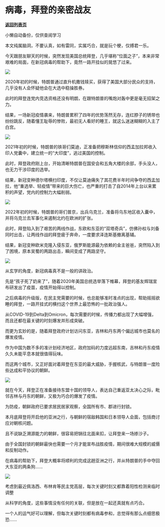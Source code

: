 # 病毒，拜登的亲密战友

[**返回列表页**](/gzh/政事堂2019)

小懒自动备份，仅供查阅学习

本文纯属脑洞，不要认真，如有雷同，实属巧合，就是玩个梗，仅搏君一乐。

  

今天跟朋友聊天的时候，突然发现美国总统拜登，几乎堪称“位面之子”，本来非常艰难的局面，在新冠病毒的帮助下，竟然一路开挂似的晃悠了过来。  

  

![](https://mmbiz.qpic.cn/mmbiz_jpg/rxhS23yu8cOwdR71iadqKrZedh2gibf35KnsuZiabicLnuHAfRJbPcicykbaN43jCzgibtHAHCQhXQtibzibiaKF0wqbhbg/640?wx_fmt=jpeg)

  

2020年初的时候，特朗普通过直升机撒钱赎买，获得了美国大部分民众的支持，几乎没有人会怀疑他会在大选中稳操胜券。

  

此时的拜登连党内竞选资格还没有明朗，在跟特朗普的嘴炮对轰中更是毫无招架之力。

  

结果，一场新冠疫情袭来，特朗普累积了四年的优势荡然无存，连红脖子的锈带也纷纷跳反，随着懂王耻辱的惨败，最初无人看好的睡王，就这么迷迷糊糊的入主了白宫。  

  

![](https://mmbiz.qpic.cn/mmbiz_jpg/rxhS23yu8cOwdR71iadqKrZedh2gibf35K76eibc9rQw6DCmJ937TQXibp8FWRzXploK778hL6JvVibic6Qt3lKQwwCg/640?wx_fmt=jpeg)

  

2021年初的时候，特朗普的铁哥们莫迪，正准备把穆斯林信仰的西孟加拉邦收入印人党囊中，建立统一的“大印度”，逃过美国的控制。

  

此时，拜登政府刚上台，开始清晰特朗普在国安会和五角大楼的余部，手头没人，也无力干涉印度的选举。

  

结果，新冠变种德尔塔横扫印度，不仅让莫迪痛失了其花费半年时间争夺的西孟加拉，他“重选举、轻疫情”带来的巨大伤亡，也严重的打击了自2014年上台以来累积的声望，党内的控制力大幅削弱。

  

![](https://mmbiz.qpic.cn/mmbiz_jpg/rxhS23yu8cOwdR71iadqKrZedh2gibf35KszydIbqdcOECY8H6WM2Ny6Qg6yBQsN6KYQicAnjlHS4mf3sTkgdVTzQ/640?wx_fmt=jpeg)

  

2022年初的时候，特朗普的哥们普京，出兵乌克兰，准备将乌东地区收入囊中，并将乌克兰去军事化来遏制北约在欧洲的扩张。  

  

此时，拜登陷入到了艰苦的两线作战，东欧和东亚的“双塔奇兵”，仿佛孙权与刘备同时出击，让两线作战的拜登疲于奔命，一度要求泽连斯基撤离基辅。

  

结果，新冠变种欧米克隆入侵东亚，俄罗斯能源最为依赖的金主爸爸，突然陷入到了困境，原本吴蜀的两路出击，瞬间变成了两路坚守。

  

![](https://mmbiz.qpic.cn/mmbiz_png/rxhS23yu8cOwdR71iadqKrZedh2gibf35Kb4AxGHPugrsExFfpBm4ia7nTnfNrtQYficneNPMwoNzTiaYBVIUO2uDtQ/640?wx_fmt=png)

  

从玄学的角度，新冠病毒真不是一般的讲政治。  

  

先是“孩子死了奶来了”，随着2020年美国总统选举落下帷幕，拜登的基友辉瑞宣布研发出了疫苗，疫情开始得以控制。  

  

之后病毒的升级版，在民主党需要的时候，也总能够准时准点的出现，帮助摇摇欲睡的拜登，一路开挂式的横扫这个世界上最恐怖的一批政治强人。  

  

从COVID-19到Delta到Omicron，每次需要的时候，传播力都出现了大幅增强，而且还都在最关键的时刻爆发并形成突破。

  

而更为玄妙的是，随着拜登政府计划访问东亚，吉林和丹东两个偏远城市也莫名的爆发疫情。

  

作为中国为数不多的准计划经济地区，政府加码的力度远超东南，吉林和丹东疫情久久未能平息本就很值得玩味。

  

而这两个城市，又正好面对着拜登在东亚的最大威胁，手握核武，与特朗普一度险些达成和平协议的朝鲜。

  

![](https://mmbiz.qpic.cn/mmbiz_jpg/rxhS23yu8cOwdR71iadqKrZedh2gibf35KMBIJU7mlBHR9C81DDTn44L9WJvoSDs4icIqSZRFKQiawDQqC6gBySpzA/640?wx_fmt=jpeg)

  

就在今天，拜登正在准备接待东盟十国的领导人，表达自己重返亚太决心之际，毗邻吉林与丹东的朝鲜，又极为巧合的爆发了疫情。

  

为防疫，朝鲜政府已要求居民居家观察，全国所有市、郡进行封锁。

  

本月底拜登将开启他的亚洲之行，与朝鲜的宿敌韩国和日本领导人会面，包括商讨应对朝核问题。

  

且不说缺乏溯源能力的朝鲜，很容易把锅往北面来扣，让拜登来一场掺沙子。

  

由于全国封锁的朝鲜最快也需要一个月才能宣布战胜疫情，期间很难大规模的威慑和反制动作。

  

在病毒的帮助下，拜登大概率将顺利的完成这趟亚洲之行，并从特朗普的手中夺回大东亚的两条狗......

  

![](https://mmbiz.qpic.cn/mmbiz_jpg/rxhS23yu8cOwdR71iadqKrZedh2gibf35KhtFpoIgmQ9uFr0ic5OdeJCCzZHY5sX8JcaVIxZpRul67LHL2DRgn42g/640?wx_fmt=jpeg)

  

考虑到最近佩洛西、布林肯等民主党高层，每次关键时刻又都靠着阳性检测来临时调整

  

从科学的角度，这些事情没有任何的关联，但是放在一起还真就有点巧合。

  

一个人的运气好可以理解，但每次关键时刻都有病毒参和，总觉得有那么点细思极恐......  

  


